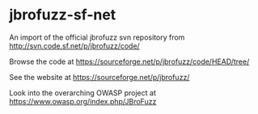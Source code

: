 jbrofuzz-sf-net
===============

An import of the official jbrofuzz svn repository from http://svn.code.sf.net/p/jbrofuzz/code/

Browse the code at https://sourceforge.net/p/jbrofuzz/code/HEAD/tree/
 
See the website at https://sourceforge.net/p/jbrofuzz/

Look into the overarching OWASP project at https://www.owasp.org/index.php/JBroFuzz
